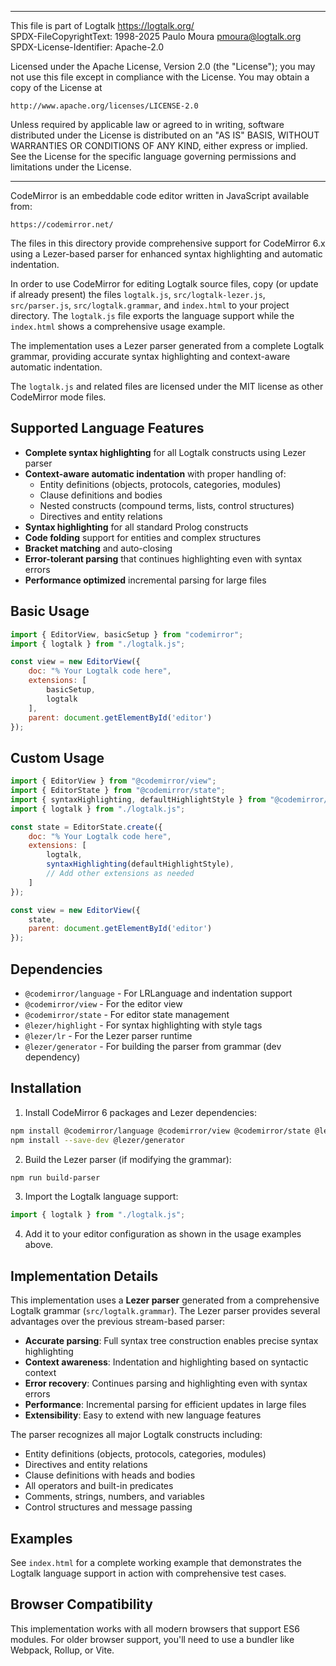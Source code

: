 ________________________________________________________________________

This file is part of Logtalk <https://logtalk.org/>  
SPDX-FileCopyrightText: 1998-2025 Paulo Moura <pmoura@logtalk.org>  
SPDX-License-Identifier: Apache-2.0

Licensed under the Apache License, Version 2.0 (the "License");
you may not use this file except in compliance with the License.
You may obtain a copy of the License at

    http://www.apache.org/licenses/LICENSE-2.0

Unless required by applicable law or agreed to in writing, software
distributed under the License is distributed on an "AS IS" BASIS,
WITHOUT WARRANTIES OR CONDITIONS OF ANY KIND, either express or implied.
See the License for the specific language governing permissions and
limitations under the License.
________________________________________________________________________


CodeMirror is an embeddable code editor written in JavaScript available from:

	https://codemirror.net/

The files in this directory provide comprehensive support for CodeMirror 6.x using a
Lezer-based parser for enhanced syntax highlighting and automatic indentation.

In order to use CodeMirror for editing Logtalk source files, copy (or update
if already present) the files `logtalk.js`, `src/logtalk-lezer.js`, `src/parser.js`,
`src/logtalk.grammar`, and `index.html` to your project directory. The `logtalk.js`
file exports the language support while the `index.html` shows a comprehensive usage example.

The implementation uses a Lezer parser generated from a complete Logtalk grammar,
providing accurate syntax highlighting and context-aware automatic indentation.

The `logtalk.js` and related files are licensed under the MIT license
as other CodeMirror mode files.

Supported Language Features
---------------------------

- **Complete syntax highlighting** for all Logtalk constructs using Lezer parser
- **Context-aware automatic indentation** with proper handling of:
  - Entity definitions (objects, protocols, categories, modules)
  - Clause definitions and bodies
  - Nested constructs (compound terms, lists, control structures)
  - Directives and entity relations
- **Syntax highlighting** for all standard Prolog constructs
- **Code folding** support for entities and complex structures
- **Bracket matching** and auto-closing
- **Error-tolerant parsing** that continues highlighting even with syntax errors
- **Performance optimized** incremental parsing for large files

Basic Usage
-----------

```javascript
import { EditorView, basicSetup } from "codemirror";
import { logtalk } from "./logtalk.js";

const view = new EditorView({
    doc: "% Your Logtalk code here",
    extensions: [
        basicSetup,
        logtalk
    ],
    parent: document.getElementById('editor')
});
```

Custom Usage
------------

```javascript
import { EditorView } from "@codemirror/view";
import { EditorState } from "@codemirror/state";
import { syntaxHighlighting, defaultHighlightStyle } from "@codemirror/language";
import { logtalk } from "./logtalk.js";

const state = EditorState.create({
    doc: "% Your Logtalk code here",
    extensions: [
        logtalk,
        syntaxHighlighting(defaultHighlightStyle),
        // Add other extensions as needed
    ]
});

const view = new EditorView({
    state,
    parent: document.getElementById('editor')
});
```

Dependencies
------------

- `@codemirror/language` - For LRLanguage and indentation support
- `@codemirror/view` - For the editor view
- `@codemirror/state` - For editor state management
- `@lezer/highlight` - For syntax highlighting with style tags
- `@lezer/lr` - For the Lezer parser runtime
- `@lezer/generator` - For building the parser from grammar (dev dependency)

Installation
------------

1. Install CodeMirror 6 packages and Lezer dependencies:

```bash
npm install @codemirror/language @codemirror/view @codemirror/state @lezer/highlight
npm install --save-dev @lezer/generator
```

2. Build the Lezer parser (if modifying the grammar):

```bash
npm run build-parser
```

3. Import the Logtalk language support:

```javascript
import { logtalk } from "./logtalk.js";
```

4. Add it to your editor configuration as shown in the usage examples above.

Implementation Details
---------------------

This implementation uses a **Lezer parser** generated from a comprehensive Logtalk
grammar (`src/logtalk.grammar`). The Lezer parser provides several advantages over
the previous stream-based parser:

- **Accurate parsing**: Full syntax tree construction enables precise syntax highlighting
- **Context awareness**: Indentation and highlighting based on syntactic context
- **Error recovery**: Continues parsing and highlighting even with syntax errors
- **Performance**: Incremental parsing for efficient updates in large files
- **Extensibility**: Easy to extend with new language features

The parser recognizes all major Logtalk constructs including:
- Entity definitions (objects, protocols, categories, modules)
- Directives and entity relations
- Clause definitions with heads and bodies
- All operators and built-in predicates
- Comments, strings, numbers, and variables
- Control structures and message passing

Examples
--------

See `index.html` for a complete working example that demonstrates the Logtalk
language support in action with comprehensive test cases.

Browser Compatibility
---------------------

This implementation works with all modern browsers that support ES6 modules.
For older browser support, you'll need to use a bundler like Webpack, Rollup,
or Vite.
